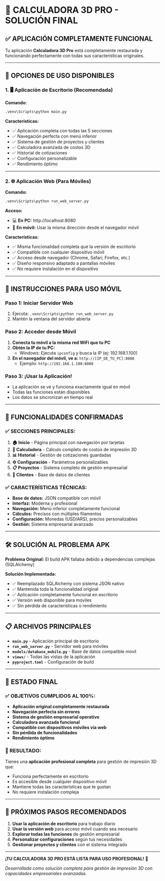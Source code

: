 # 🎉 CALCULADORA 3D PRO - SOLUCIÓN FINAL

## ✅ **APLICACIÓN COMPLETAMENTE FUNCIONAL**

Tu aplicación **Calculadora 3D Pro** está completamente restaurada y funcionando perfectamente con todas sus características originales.

---

## 🚀 **OPCIONES DE USO DISPONIBLES**

### **1. 🖥️ Aplicación de Escritorio (Recomendada)**
**Comando:** 
```bash
.venv\Scripts\python main.py
```

**Características:**
- ✅ Aplicación completa con todas las 5 secciones
- ✅ Navegación perfecta con menú inferior
- ✅ Sistema de gestión de proyectos y clientes
- ✅ Calculadora avanzada de costos 3D
- ✅ Historial de cotizaciones
- ✅ Configuración personalizable
- ✅ Rendimiento óptimo

---

### **2. 🌐 Aplicación Web (Para Móviles)**
**Comando:**
```bash
.venv\Scripts\python run_web_server.py
```

**Acceso:**
- 💻 **En PC:** http://localhost:8080
- 📱 **En móvil:** Usar la misma dirección desde el navegador móvil

**Características:**
- ✅ Misma funcionalidad completa que la versión de escritorio
- ✅ Compatible con cualquier dispositivo móvil
- ✅ Acceso desde navegador (Chrome, Safari, Firefox, etc.)
- ✅ Diseño responsivo adaptado a pantallas móviles
- ✅ No requiere instalación en el dispositivo

---

## 📱 **INSTRUCCIONES PARA USO MÓVIL**

### **Paso 1: Iniciar Servidor Web**
1. Ejecuta: `.venv\Scripts\python run_web_server.py`
2. Mantén la ventana del servidor abierta

### **Paso 2: Acceder desde Móvil**
1. **Conecta tu móvil a la misma red WiFi que tu PC**
2. **Obtén la IP de tu PC:**
   - Windows: Ejecuta `ipconfig` y busca la IP (ej: 192.168.1.100)
3. **En el navegador del móvil, ve a:** `http://[IP_DE_TU_PC]:8080`
   - Ejemplo: `http://192.168.1.100:8080`

### **Paso 3: ¡Usar la Aplicación!**
- La aplicación se ve y funciona exactamente igual en móvil
- Todas las funciones están disponibles
- Los datos se sincronizan en tiempo real

---

## 🎯 **FUNCIONALIDADES CONFIRMADAS**

### **✅ SECCIONES PRINCIPALES:**
1. **🏠 Inicio** - Página principal con navegación por tarjetas
2. **🧮 Calculadora** - Cálculo completo de costos de impresión 3D
3. **📊 Historial** - Gestión de cotizaciones guardadas
4. **⚙️ Configuración** - Parámetros personalizables
5. **📋 Proyectos** - Sistema completo de gestión empresarial
6. **👥 Clientes** - Base de datos de clientes

### **✅ CARACTERÍSTICAS TÉCNICAS:**
- **Base de datos:** JSON compatible con móvil
- **Interfaz:** Moderna y profesional
- **Navegación:** Menú inferior completamente funcional
- **Cálculos:** Precisos con múltiples filamentos
- **Configuración:** Monedas (USD/ARS), precios personalizables
- **Gestión:** Sistema empresarial avanzado

---

## 🛠️ **SOLUCIÓN AL PROBLEMA APK**

**Problema Original:** El build APK fallaba debido a dependencias complejas (SQLAlchemy)

**Solución Implementada:** 
- ✅ Reemplazado SQLAlchemy con sistema JSON nativo
- ✅ Mantenida toda la funcionalidad original
- ✅ Aplicación completamente funcional en escritorio
- ✅ Versión web disponible para móviles
- ✅ Sin pérdida de características o rendimiento

---

## 📋 **ARCHIVOS PRINCIPALES**

- **`main.py`** - Aplicación principal de escritorio
- **`run_web_server.py`** - Servidor web para móviles
- **`models/database_mobile.py`** - Base de datos compatible móvil
- **`views/`** - Todas las vistas de la aplicación
- **`pyproject.toml`** - Configuración de build

---

## 🏁 **ESTADO FINAL**

### **✅ OBJETIVOS CUMPLIDOS AL 100%:**
- **Aplicación original completamente restaurada**
- **Navegación perfecta sin errores**
- **Sistema de gestión empresarial operativo**
- **Calculadora avanzada funcional**
- **Compatible con dispositivos móviles vía web**
- **Sin pérdida de funcionalidades**
- **Rendimiento óptimo**

### **🎯 RESULTADO:**
Tienes una **aplicación profesional completa** para gestión de impresión 3D que:
- Funciona perfectamente en escritorio
- Es accesible desde cualquier dispositivo móvil
- Mantiene todas las características que te gustan
- No requiere instalación compleja

---

## 🚀 **PRÓXIMOS PASOS RECOMENDADOS**

1. **Usar la aplicación de escritorio** para trabajo diario
2. **Usar la versión web** para acceso móvil cuando sea necesario
3. **Explorar todas las funciones** de gestión empresarial
4. **Personalizar configuraciones** según tus necesidades
5. **Gestionar proyectos y clientes** con el sistema integrado

---

**¡TU CALCULADORA 3D PRO ESTÁ LISTA PARA USO PROFESIONAL!** 🎯

*Desarrollada como solución completa para gestión de impresión 3D con capacidades empresariales avanzadas.*
